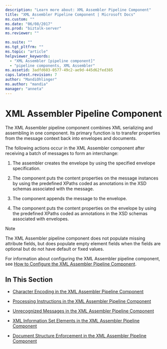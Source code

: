 ```yaml
---
description: "Learn more about: XML Assembler Pipeline Component"
title: "XML Assembler Pipeline Component | Microsoft Docs"
ms.custom: ""
ms.date: "06/08/2017"
ms.prod: "biztalk-server"
ms.reviewer: ""

ms.suite: ""
ms.tgt_pltfrm: ""
ms.topic: "article"
helpviewer_keywords: 
  - "XML Assembler [pipeline component]"
  - "pipeline components, XML Assembler"
ms.assetid: 3adfd603-0577-49c2-ae9d-445d62fed385
caps.latest.revision: 7
author: "MandiOhlinger"
ms.author: "mandia"
manager: "anneta"
---
```

# XML Assembler Pipeline Component
The XML Assembler pipeline component combines XML serializing and assembling in one component. Its primary function is to transfer properties from the message context back into envelopes and documents.  
  
 The following actions occur in the XML Assembler component after receiving a batch of messages to form an interchange:  
  
1.  The assembler creates the envelope by using the specified envelope specification.  
  
2.  The component puts the content properties on the message instances by using the predefined XPaths coded as annotations in the XSD schemas associated with the message.  
  
3.  The component appends the message to the envelope.  
  
4.  The component puts the content properties on the envelope by using the predefined XPaths coded as annotations in the XSD schemas associated with envelopes.  
  
> [!NOTE]
>  The XML Assembler pipeline component does not populate missing attribute fields, but does populate empty element fields when the fields are optional but do not have default or fixed values.  
  
 For information about configuring the XML Assembler pipeline component, see [How to Configure the XML Assembler Pipeline Component](../core/how-to-configure-the-xml-assembler-pipeline-component.md).  
  
## In This Section  
  
-   [Character Encoding in the XML Assembler Pipeline Component](../core/character-encoding-in-the-xml-assembler-pipeline-component.md)  
  
-   [Processing Instructions in the XML Assembler Pipeline Component](../core/processing-instructions-in-the-xml-assembler-pipeline-component.md)  
  
-   [Unrecognized Messages in the XML Assembler Pipeline Component](../core/unrecognized-messages-in-the-xml-assembler-pipeline-component.md)  
  
-   [XML Information Set Elements in the XML Assembler Pipeline Component](../core/xml-information-set-elements-in-the-xml-assembler-pipeline-component.md)  
  
-   [Document Structure Enforcement in the XML Assembler Pipeline Component](../core/document-structure-enforcement-in-the-xml-assembler-pipeline-component.md)
